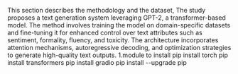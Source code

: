 This section describes the methodology and the dataset, The study proposes a text generation system leveraging GPT-2, a transformer-based model. The method involves training the model on domain-specific datasets and fine-tuning it for enhanced control over text attributes such as sentiment, formality, fluency, and toxicity. The architecture incorporates attention mechanisms, autoregressive decoding, and optimization strategies to generate high-quality text outputs.
1.module to install 
pip install torch 
pip install transformers
pip install gradio
pip install --upgrade pip  
